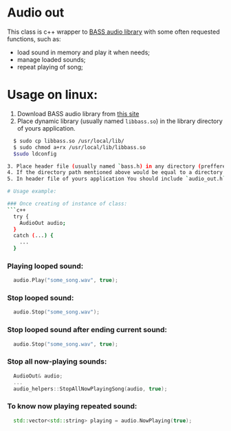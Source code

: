 # Audio out

This class is c++ wrapper to [BASS audio library](https://www.un4seen.com) with some often requested functions, such as:
* load sound in memory and play it when needs;
* manage loaded sounds;
* repeat playing of song;

# Usage on linux:

1. Download BASS audio library from [this site](https://www.un4seen.com)
2. Place dynamic library (usually named `libbass.so`) in the library directory of yours application.

```bash
  $ sudo cp libbass.so /usr/local/lib/
  $ sudo chmod a+rx /usr/local/lib/libbass.so 
  $sudo ldconfig

3. Place header file (usually named `bass.h) in any directory (preffered is src/3rdparty subdirectory).
4. If the directory path mentioned above would be equal to a directory path where placed this class AudioOut this would be perfect, since you do not needs to make changes in class `AudioOut`
5. In header file of yours application You should include `audio_out.h` and use it.

# Usage example:

### Once creating of instance of class:
```c++
  try {
    AudioOut audio;
  }
  catch (...) {
    ...
  }
```

### Playing looped sound: 
```c++
  audio.Play("some_song.wav", true);
```

### Stop looped sound:
```c++
  audio.Stop("some_song.wav"); 
```

### Stop looped sound after ending current sound:
```c++
  audio.Stop("some_song.wav", true);
```

### Stop all now-playing sounds:
```c++
  AudioOut& audio;
  ...
  audio_helpers::StopAllNowPlayingSong(audio, true);
```

### To know now playing repeated sound:
```c++
  std::vector<std::string> playing = audio.NowPlaying(true);
```
